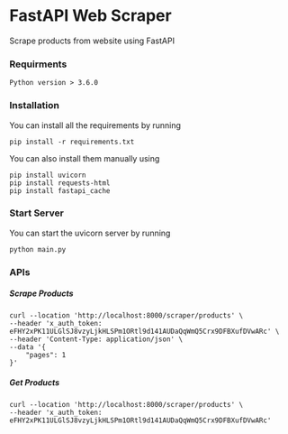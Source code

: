 # FastAPI Web Scraper

Scrape products from website using FastAPI

### Requirments

```
Python version > 3.6.0
```

### Installation

You can install all the requirements by running

```
pip install -r requirements.txt
```

You can also install them manually using

```
pip install uvicorn
pip install requests-html
pip install fastapi_cache
```

### Start Server

You can start the uvicorn server by running

```
python main.py
```

### APIs

##### Scrape Products

```
curl --location 'http://localhost:8000/scraper/products' \
--header 'x_auth_token: eFHY2xPK11ULGlSJ8vzyLjkHLSPm1ORtl9d141AUDaQqWmQ5Crx9DFBXufDVwARc' \
--header 'Content-Type: application/json' \
--data '{
    "pages": 1
}'
```

##### Get Products

```
curl --location 'http://localhost:8000/scraper/products' \
--header 'x_auth_token: eFHY2xPK11ULGlSJ8vzyLjkHLSPm1ORtl9d141AUDaQqWmQ5Crx9DFBXufDVwARc'
```
